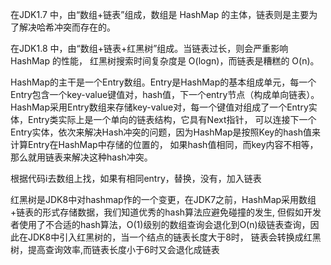 在JDK1.7 中，由“数组+链表”组成，数组是 HashMap 的主体，链表则是主要为了解决哈希冲突而存在的。

在JDK1.8 中，由“数组+链表+红黑树”组成。当链表过长，则会严重影响 HashMap 的性能，
红黑树搜索时间复杂度是 O(logn)，而链表是糟糕的 O(n)。



HashMap的主干是一个Entry数组。Entry是HashMap的基本组成单元，每一个Entry包含一个key-value键值对，hash值，下一个entry节点（构成单向链表）。
HashMap采用Entry数组来存储key-value对，每一个键值对组成了一个Entry实体，Entry类实际上是一个单向的链表结构，它具有Next指针，
可以连接下一个Entry实体，依次来解决Hash冲突的问题，因为HashMap是按照Key的hash值来计算Entry在HashMap中存储的位置的，
如果hash值相同，而key内容不相等，那么就用链表来解决这种hash冲突。


根据代码i去数组上找，如果有相同entry，替换，没有，加入链表


红黑树是JDK8中对hashmap作的一个变更，在JDK7之前，HashMap采用数组+链表的形式存储数据，我们知道优秀的hash算法应避免碰撞的发生,
但假如开发者使用了不合适的hash算法，O(1)级别的数组查询会退化到O(n)级链表查询，因此在JDK8中引入红黑树的，当一个结点的链表长度大于8时，
链表会转换成红黑树，提高查询效率,而链表长度小于6时又会退化成链表